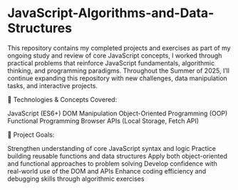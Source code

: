 # JavaScript-Algorithms-and-Data-Structures
This repository contains my completed projects and exercises as part of my ongoing study and review of core JavaScript concepts, I worked through practical problems that reinforce JavaScript fundamentals, algorithmic thinking, and programming paradigms. Throughout the Summer of 2025, I’ll continue expanding this repository with new challenges, data manipulation tasks, and interactive projects.

🧰 Technologies & Concepts Covered:

JavaScript (ES6+)
DOM Manipulation
Object-Oriented Programming (OOP)
Functional Programming
Browser APIs (Local Storage, Fetch API)

🧱 Project Goals:

Strengthen understanding of core JavaScript syntax and logic
Practice building reusable functions and data structures
Apply both object-oriented and functional approaches to problem solving
Develop confidence with real-world use of the DOM and APIs
Enhance coding efficiency and debugging skills through algorithmic exercises
